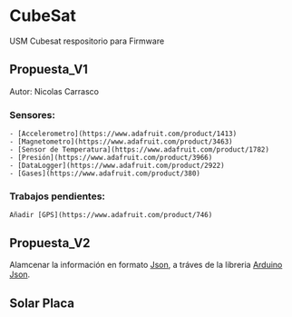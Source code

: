 # CubeSat
USM Cubesat respositorio para Firmware

## Propuesta_V1

Autor: Nicolas Carrasco

### Sensores: 
	- [Accelerometro](https://www.adafruit.com/product/1413)
	- [Magnetometro](https://www.adafruit.com/product/3463)
	- [Sensor de Temperatura](https://www.adafruit.com/product/1782)
	- [Presión](https://www.adafruit.com/product/3966)
	- [DataLogger](https://www.adafruit.com/product/2922)
	- [Gases](https://www.adafruit.com/product/380)

### Trabajos pendientes:

	Añadir [GPS](https://www.adafruit.com/product/746)

## Propuesta_V2

Alamcenar la información en formato [Json](https://www.json.org/json-en.html), a tráves de la libreria [Arduino Json](https://arduinojson.org/). 

## Solar Placa

